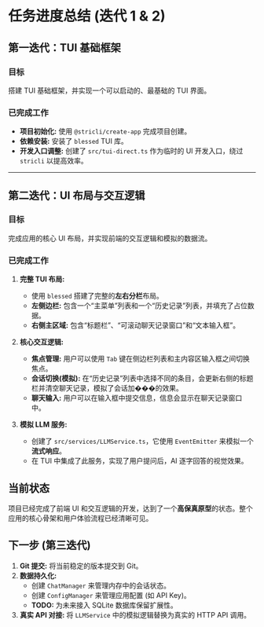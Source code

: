 # 任务进度总结 (迭代 1 & 2)

## 第一迭代：TUI 基础框架

### 目标
搭建 TUI 基础框架，并实现一个可以启动的、最基础的 TUI 界面。

### 已完成工作
- **项目初始化:** 使用 `@stricli/create-app` 完成项目创建。
- **依赖安装:** 安装了 `blessed` TUI 库。
- **开发入口调整:** 创建了 `src/tui-direct.ts` 作为临时的 UI 开发入口，绕过 `stricli` 以提高效率。

---

## 第二迭代：UI 布局与交互逻辑

### 目标
完成应用的核心 UI 布局，并实现前端的交互逻辑和模拟的数据流。

### 已完成工作
1.  **完整 TUI 布局:**
    - 使用 `blessed` 搭建了完整的**左右分栏**布局。
    - **左侧边栏:** 包含一个“主菜单”列表和一个“历史记录”列表，并填充了占位数据。
    - **右侧主区域:** 包含“标题栏”、“可滚动聊天记录窗口”和“文本输入框”。

2.  **核心交互逻辑:**
    - **焦点管理:** 用户可以使用 `Tab` 键在侧边栏列表和主内容区输入框之间切换焦点。
    - **会话切换(模拟):** 在“历史记录”列表中选择不同的条目，会更新右侧的标题栏并清空聊天记录，模拟了会话加���的效果。
    - **聊天输入:** 用户可以在输入框中提交信息，信息会显示在聊天记录窗口中。

3.  **模拟 LLM 服务:**
    - 创建了 `src/services/LLMService.ts`，它使用 `EventEmitter` 来模拟一个**流式响应**。
    - 在 TUI 中集成了此服务，实现了用户提问后，AI 逐字回答的视觉效果。

## 当前状态
项目已经完成了前端 UI 和交互逻辑的开发，达到了一个**高保真原型**的状态。整个应用的核心骨架和用户体验流程已经清晰可见。

## 下一步 (第三迭代)
1.  **Git 提交:** 将当前稳定的版本提交到 Git。
2.  **数据持久化:**
    - 创建 `ChatManager` 来管理内存中的会话状态。
    - 创建 `ConfigManager` 来管理应用配置 (如 API Key)。
    - **TODO:** 为未来接入 SQLite 数据库保留扩展性。
3.  **真实 API 对接:** 将 `LLMService` 中的模拟逻辑替换为真实的 HTTP API 调用。